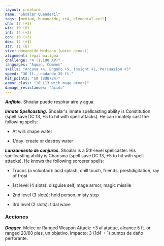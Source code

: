 ```yaml
---
layout: creature
name: "Shoalar Quanderil"
tags: [medium, humanoide, cr4, elemental-evil]
cha: 17 (+3)
wis: 10 (0)
int: 14 (+2)
con: 16 (+3)
dex: 12 (+1)
str: 11 (0)
size: Humanoide Mediano (water genasi)
alignment: legal maligna
challenge: "4 (1,100 XP)"
languages: "Aquan, Common"
skills: "Arcana +4, Engaño +5, Insight +2, Persuasion +5"
speed: "30 ft., nadando 30 ft."
hit_points: "60 (8d8+24)"
armor_class: "10 (13 with mage armor)"
damage_resistances: "ácido"
---
```


***Anfibio.*** Shoalar puede respirar aire y agua.

***Innate Spellcasting.*** Shoalar's innate spellcasting ability is Constitution (spell save DC 13, +5 to hit with spell attacks). He can innately cast the following spells:

* At will: shape water

* 1/day: create or destroy water

***Lanzamiento de conjuros.*** Shoalar is a 5th-level spellcaster. His spellcasting ability is Charisma (spell save DC 13, +5 to hit with spell attacks). He knows the following sorcerer spells:

* Trucos (a voluntad): acid splash, chill touch, friends, prestidigitation, ray of frost

* 1st level (4 slots): disguise self, mage armor, magic missile

* 2nd level (3 slots): hold person, misty step

* 3rd level (2 slots): tidal wave

### Acciones

***Dagger.*** Melee or Ranged Weapon Attack: +3 al ataque, alcance 5 ft. or ranged 20/60 pies, un objetivo. Impacto: 3 (1d4 + 1) puntos de daño perforante.
